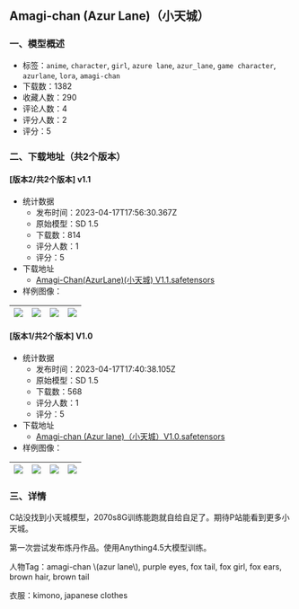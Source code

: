 ## Amagi-chan (Azur Lane)（小天城）
### 一、模型概述

- 标签：`anime`, `character`, `girl`, `azure lane`, `azur_lane`, `game character`, `azurlane`, `lora`, `amagi-chan`
- 下载数：1382
- 收藏人数：290
- 评论人数：4
- 评分人数：2
- 评分：5

### 二、下载地址（共2个版本）

#### [版本2/共2个版本] v1.1

- 统计数据
  - 发布时间：2023-04-17T17:56:30.367Z
  - 原始模型：SD 1.5
  - 下载数：814
  - 评分人数：1
  - 评分：5
- 下载地址
  - [Amagi-Chan(AzurLane)(小天城) V1.1.safetensors](https://civitai.com/api/download/models/48301)
- 样例图像：

| <img src="https://image.civitai.com/xG1nkqKTMzGDvpLrqFT7WA/fc6246ea-6733-4240-edf2-49ef59146d00/width=450/518960.jpeg" /> | <img src="https://image.civitai.com/xG1nkqKTMzGDvpLrqFT7WA/249a3389-8ebf-403a-5bab-d8d779f4de00/width=450/518962.jpeg" /> | <img src="https://image.civitai.com/xG1nkqKTMzGDvpLrqFT7WA/34ce1801-ff45-49ed-6229-b622c93a2f00/width=450/518961.jpeg" /> | <img src="https://image.civitai.com/xG1nkqKTMzGDvpLrqFT7WA/fbc12e1d-2176-400c-c503-f43e4caed600/width=450/518959.jpeg" /> |
| ---- | ---- | ---- | ---- |

#### [版本1/共2个版本] V1.0

- 统计数据
  - 发布时间：2023-04-17T17:40:38.105Z
  - 原始模型：SD 1.5
  - 下载数：568
  - 评分人数：1
  - 评分：5
- 下载地址
  - [Amagi-chan (Azur lane)（小天城）V1.0.safetensors](https://civitai.com/api/download/models/31955)
- 样例图像：

| <img src="https://image.civitai.com/xG1nkqKTMzGDvpLrqFT7WA/345098d4-09be-419b-9f8a-9c960d086b00/width=450/363498.jpeg" /> | <img src="https://image.civitai.com/xG1nkqKTMzGDvpLrqFT7WA/1c21fdcc-eaca-4b43-b3a9-05d8d1fa5300/width=450/363506.jpeg" /> | <img src="https://image.civitai.com/xG1nkqKTMzGDvpLrqFT7WA/547b9010-24af-4d60-f13b-b86709c8c100/width=450/363505.jpeg" /> | <img src="https://image.civitai.com/xG1nkqKTMzGDvpLrqFT7WA/4a8d4db7-c6d1-4ff7-f8cd-2d253a64a600/width=450/363503.jpeg" /> |
| ---- | ---- | ---- | ---- |


### 三、详情
<p>C站没找到小天城模型，2070s8G训练能跑就自给自足了。期待P站能看到更多小天城。</p><p>第一次尝试发布炼丹作品。使用Anything4.5大模型训练。</p><p></p><p>人物Tag：amagi-chan \(azur lane\), purple eyes, fox tail, fox girl, fox ears, brown hair, brown tail</p><p>衣服：kimono, japanese clothes</p>